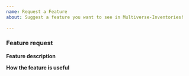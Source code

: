 ```yaml
---
name: Request a Feature
about: Suggest a feature you want to see in Multiverse-Inventories!

---
```


<!-- Multiverse-Inventories feature request guide

Fill out the template. Don't write inside the arrows as they will be hidden
when you post your issue.

Get latest build from: http://ci.onarandombox.com/view/Multiverse/

If you are look for other submodules of Multiverse, go to their respective git repo:
    Multiverse-Core: https://github.com/Multiverse/Multiverse-Core/issues
    Multiverse-Portals: https://github.com/Multiverse/Multiverse-Portals/issues
    Multiverse-NetherPortals: https://github.com/Multiverse/Multiverse-NetherPortals/issues
    Multiverse-SignPortals: https://github.com/Multiverse/Multiverse-SignPortals/issues

Not sure if your feature fits in Multiverse-Inventories? Feel free to ask on our Discord
server: https://discord.gg/NZtfKky

If you have a feature suggestion for Multiverse-Inventories, read the following tips:

1.  Fill out the template.
      This will help us understand what you're requesting and why you want us
      to add it.

2.  Keep it simple.
      Make sure it's easy to understand what you're requesting. A good way is
      to keep it to one request per GitHub issue, as we can then easily track
      feature requests.

3.  Check whether it has already been asked or added.
      You can search the issue tracker to see if your feature has already been
      requested at https://github.com/Multiverse/Multiverse-Inventories/issues.

4.  Ask yourself: "Does this belong in Multiverse-Inventories?"
      There are lots of features that we reject because most servers won't
      need or use them. If your feature is very specific or already exists in
      another plugin, it might not be a good fit for Multiverse-Inventories.

5.  Delete this line and all above lines before posting your issue!       -->

### Feature request

**Feature description**
<!-- What feature are you suggesting? -->

**How the feature is useful**
<!-- How is the feature useful to players, server owners and/or developers? -->